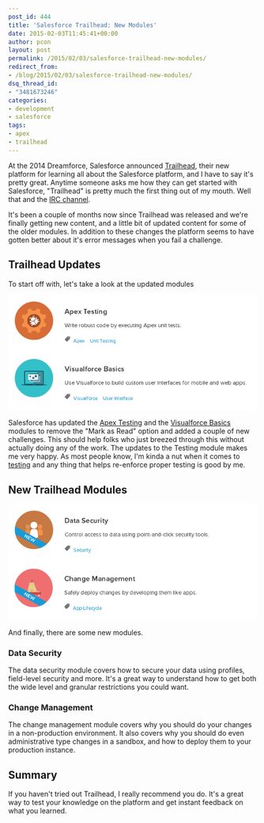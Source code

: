 ```yaml
---
post_id: 444
title: 'Salesforce Trailhead: New Modules'
date: 2015-02-03T11:45:41+00:00
author: pcon
layout: post
permalink: /2015/02/03/salesforce-trailhead-new-modules/
redirect_from:
- /blog/2015/02/03/salesforce-trailhead-new-modules/
dsq_thread_id:
- "3481673246"
categories:
- development
- salesforce
tags:
- apex
- trailhead
---
```

At the 2014 Dreamforce, Salesforce announced [Trailhead](https://developer.salesforce.com/trailhead), their new platform for learning all about the Salesforce platform, and I have to say it's pretty great.  Anytime someone asks me how they can get started with Salesforce, "Trailhead" is pretty much the first thing out of my mouth.  Well that and the [IRC channel](http://wearedarylshaber.com/irc/).

It's been a couple of months now since Trailhead was released and we're finally getting new content, and a little bit of updated content for some of the older modules.  In addition to these changes the platform seems to have gotten better about it's error messages when you fail a challenge.
<!--more-->

## Trailhead Updates

To start off with, let's take a look at the updated modules

![Trailhead icons](/assets/img/2015/02/03/updated_modules.png)

Salesforce has updated the [Apex Testing](https://developer.salesforce.com/trailhead/module/apex_testing) and the [Visualforce Basics](https://developer.salesforce.com/trailhead/module/visualforce_fundamentals) modules to remove the "Mark as Read" option and added a couple of new challenges.  This should help folks who just breezed through this without actually doing any of the work.  The updates to the Testing module makes me very happy.  As most people know, I'm kinda a nut when it comes to [testing](http://pcon.github.io/presentations/testing/) and any thing that helps re-enforce proper testing is good by me.

##  New Trailhead Modules

![Trailhead icons](/assets/img/2015/02/03/new_modules.png)

And finally, there are some new modules.

### Data Security

The data security module covers how to secure your data using profiles, field-level security and more.  It's a great way to understand how to get both the wide level and granular restrictions you could want.

### Change Management

The change management module covers why you should do your changes in a non-production environment. It also covers why you should do even administrative type changes in a sandbox, and how to deploy them to your production instance.

## Summary

If you haven't tried out Trailhead, I really recommend you do.  It's a great way to test your knowledge on the platform and get instant feedback on what you learned.